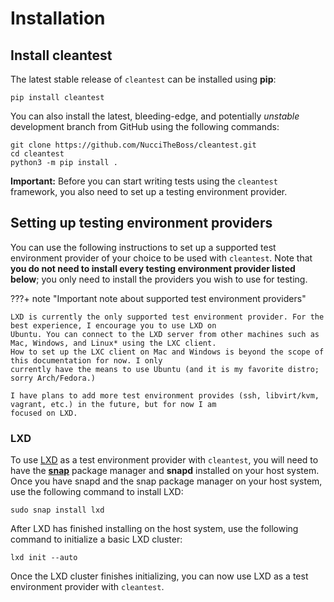 # Installation

## Install cleantest

The latest stable release of `cleantest` can be installed using __pip__:

```commandline
pip install cleantest
```

You can also install the latest, bleeding-edge, and potentially _unstable_ development branch
from GitHub using the following commands:

```commandline
git clone https://github.com/NucciTheBoss/cleantest.git
cd cleantest
python3 -m pip install .
```

__Important:__ Before you can start writing tests using the `cleantest` framework, you also need to set up a 
testing environment provider.

## Setting up testing environment providers

You can use the following instructions to set up a supported test environment provider of your choice to be used with 
`cleantest`. Note that __you do not need to install every testing environment provider listed below__; you only 
need to install the providers you wish to use for testing.

???+ note "Important note about supported test environment providers"

    LXD is currently the only supported test environment provider. For the best experience, I encourage you to use LXD on
    Ubuntu. You can connect to the LXD server from other machines such as Mac, Windows, and Linux* using the LXC client. 
    How to set up the LXC client on Mac and Windows is beyond the scope of this documentation for now. I only
    currently have the means to use Ubuntu (and it is my favorite distro; sorry Arch/Fedora.) 
    
    I have plans to add more test environment provides (ssh, libvirt/kvm, vagrant, etc.) in the future, but for now I am
    focused on LXD.

### LXD

To use [LXD](https://ubuntu.com/lxd) as a test environment provider with `cleantest`, you will need to have the
[__snap__](https://snapcraft.io/about) package manager and __snapd__ installed on your host system. Once you have 
snapd and the snap package manager on your host system, use the following command to install LXD:

```text
sudo snap install lxd
```

After LXD has finished installing on the host system, use the following command to initialize a basic LXD cluster:

```text
lxd init --auto
```

Once the LXD cluster finishes initializing, you can now use LXD as a test environment provider with `cleantest`.
